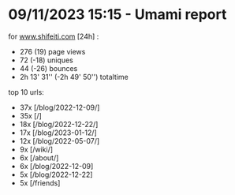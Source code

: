 # 09/11/2023 15:15 - Umami report
for www.shifeiti.com [24h] :

 - 276 (19) page views
 - 72 (-18) uniques
 - 44 (-26) bounces
 - 2h 13' 31'' (-2h 49' 50'') totaltime


top 10 urls:
 - 37x [/blog/2022-12-09/]
 - 35x [/]
 - 18x [/blog/2022-12-22/]
 - 17x [/blog/2023-01-12/]
 - 12x [/blog/2022-05-07/]
 - 9x [/wiki/]
 - 6x [/about/]
 - 6x [/blog/2022-12-09]
 - 5x [/blog/2022-12-22]
 - 5x [/friends]


